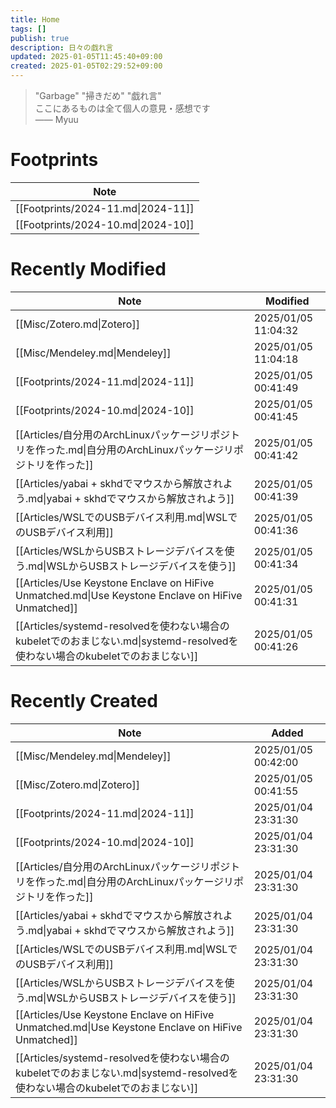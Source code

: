 ```yaml
---
title: Home
tags: []
publish: true
description: 日々の戯れ言
updated: 2025-01-05T11:45:40+09:00
created: 2025-01-05T02:29:52+09:00
---
```

> "Garbage" "掃きだめ" "戯れ言"  
> ここにあるものは全て個人の意見・感想です  
> ―― Myuu

# Footprints
| Note                               |
| ---------------------------------- |
| [[Footprints/2024-11.md\|2024-11]] |
| [[Footprints/2024-10.md\|2024-10]] |

# Recently Modified
| Note                                                                                               | Modified            |
| -------------------------------------------------------------------------------------------------- | ------------------- |
| [[Misc/Zotero.md\|Zotero]]                                                                         | 2025/01/05 11:04:32 |
| [[Misc/Mendeley.md\|Mendeley]]                                                                     | 2025/01/05 11:04:18 |
| [[Footprints/2024-11.md\|2024-11]]                                                                 | 2025/01/05 00:41:49 |
| [[Footprints/2024-10.md\|2024-10]]                                                                 | 2025/01/05 00:41:45 |
| [[Articles/自分用のArchLinuxパッケージリポジトリを作った.md\|自分用のArchLinuxパッケージリポジトリを作った]]                           | 2025/01/05 00:41:42 |
| [[Articles/yabai + skhdでマウスから解放されよう.md\|yabai + skhdでマウスから解放されよう]]                                 | 2025/01/05 00:41:39 |
| [[Articles/WSLでのUSBデバイス利用.md\|WSLでのUSBデバイス利用]]                                                     | 2025/01/05 00:41:36 |
| [[Articles/WSLからUSBストレージデバイスを使う.md\|WSLからUSBストレージデバイスを使う]]                                         | 2025/01/05 00:41:34 |
| [[Articles/Use Keystone Enclave on HiFive Unmatched.md\|Use Keystone Enclave on HiFive Unmatched]] | 2025/01/05 00:41:31 |
| [[Articles/systemd-resolvedを使わない場合のkubeletでのおまじない.md\|systemd-resolvedを使わない場合のkubeletでのおまじない]]     | 2025/01/05 00:41:26 |

# Recently Created
| Note                                                                                               | Added               |
| -------------------------------------------------------------------------------------------------- | ------------------- |
| [[Misc/Mendeley.md\|Mendeley]]                                                                     | 2025/01/05 00:42:00 |
| [[Misc/Zotero.md\|Zotero]]                                                                         | 2025/01/05 00:41:55 |
| [[Footprints/2024-11.md\|2024-11]]                                                                 | 2025/01/04 23:31:30 |
| [[Footprints/2024-10.md\|2024-10]]                                                                 | 2025/01/04 23:31:30 |
| [[Articles/自分用のArchLinuxパッケージリポジトリを作った.md\|自分用のArchLinuxパッケージリポジトリを作った]]                           | 2025/01/04 23:31:30 |
| [[Articles/yabai + skhdでマウスから解放されよう.md\|yabai + skhdでマウスから解放されよう]]                                 | 2025/01/04 23:31:30 |
| [[Articles/WSLでのUSBデバイス利用.md\|WSLでのUSBデバイス利用]]                                                     | 2025/01/04 23:31:30 |
| [[Articles/WSLからUSBストレージデバイスを使う.md\|WSLからUSBストレージデバイスを使う]]                                         | 2025/01/04 23:31:30 |
| [[Articles/Use Keystone Enclave on HiFive Unmatched.md\|Use Keystone Enclave on HiFive Unmatched]] | 2025/01/04 23:31:30 |
| [[Articles/systemd-resolvedを使わない場合のkubeletでのおまじない.md\|systemd-resolvedを使わない場合のkubeletでのおまじない]]     | 2025/01/04 23:31:30 |

